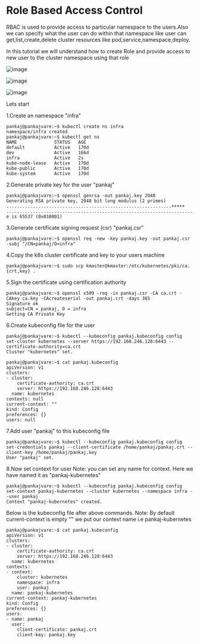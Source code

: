 # Role Based Access Control

RBAC is used to provide access to particular namespace to the users.Also we can specify what the user can do within that namespace like user can get,list,create,delete cluster resources like pod,service,namespace,deploy.

In this tutorial we will understand how to create Role and provide access to new user to the cluster namespace using that role

![image](https://user-images.githubusercontent.com/76647860/150096829-b189498b-a37c-41e0-9d3a-cfbabf7894ed.png) 

![image](https://user-images.githubusercontent.com/76647860/150098708-d05cbfdf-771a-4c0b-ba75-7b7c641d6e87.png)

![image](https://user-images.githubusercontent.com/76647860/150099561-83e1e910-643e-4b43-8617-da25ded245d1.png)

Lets start 

1.Create an namespace "infra"
```console
pankaj@pankajvare:~$ kubectl create ns infra
namespace/infra created
pankaj@pankajvare:~$ kubectl get ns
NAME              STATUS   AGE
default           Active   170d
dev               Active   166d
infra             Active   2s
kube-node-lease   Active   170d
kube-public       Active   170d
kube-system       Active   170d
```
2.Generate private key for the user "pankaj"
```console
pankaj@pankajvare:~$ openssl genrsa -out pankaj.key 2048
Generating RSA private key, 2048 bit long modulus (2 primes)
..............................................................+++++
...............................................................................+++++
e is 65537 (0x010001)
```
3.Generate certificate signing request (csr) "pankaj.csr"
```console
pankaj@pankajvare:~$ openssl req -new -key pankaj.key -out pankaj.csr -subj "/CN=pankaj/O=infra"
```
4.Copy the k8s cluster certificate and key to your users machine
```console
pankaj@pankajvare:~$ sudo scp kmaster@kmaster:/etc/kubernetes/pki/ca.{crt,key} .
```
5.Sign the certificate using certification authority
```console
pankaj@pankajvare:~$ openssl x509 -req -in pankaj.csr -CA ca.crt -CAkey ca.key -CAcreateserial -out pankaj.crt -days 365
Signature ok
subject=CN = pankaj, O = infra
Getting CA Private Key
```
6.Create kubeconfig file for the user
```console
pankaj@pankajvare:~$ kubectl --kubeconfig pankaj.kubeconfig config set-cluster kubernetes --server https://192.168.246.128:6443 --certificate-authority=ca.crt
Cluster "kubernetes" set.
```

```console
pankaj@pankajvare:~$ cat pankaj.kubeconfig 
apiVersion: v1
clusters:
- cluster:
    certificate-authority: ca.crt
    server: https://192.168.246.128:6443
  name: kubernetes
contexts: null
current-context: ""
kind: Config
preferences: {}
users: null
```
7.Add user "pankaj" to this kubeconfig file
```console
pankaj@pankajvare:~$ kubectl --kubeconfig pankaj.kubeconfig config set-credentials pankaj --client-certificate /home/pankaj/pankaj.crt --client-key /home/pankaj/pankaj.key 
User "pankaj" set.
```
8.Now set context for user
Note: you can set any name for context. Here we have named it as "pankaj-kubernetes"
```console
pankaj@pankajvare:~$ kubectl --kubeconfig pankaj.kubeconfig config set-context pankaj-kubernetes --cluster kubernetes --namespace infra --user pankaj
Context "pankaj-kubernetes" created.
```
Below is the kubeconfig file after above commands.
Note: By default current-context is empty "" we put our context name i.e pankaj-kubernetes
```console
pankaj@pankajvare:~$ cat pankaj.kubeconfig
apiVersion: v1
clusters:
- cluster:
    certificate-authority: ca.crt
    server: https://192.168.246.128:6443
  name: kubernetes
contexts:
- context:
    cluster: kubernetes
    namespace: infra
    user: pankaj
  name: pankaj-kubernetes
current-context: pankaj-kubernetes
kind: Config
preferences: {}
users:
- name: pankaj
  user:
    client-certificate: pankaj.crt
    client-key: pankaj.key
```
